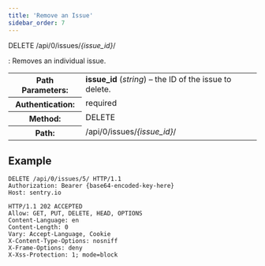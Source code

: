 ```yaml
---
title: 'Remove an Issue'
sidebar_order: 7
---
```


DELETE /api/0/issues/_{issue_id}_/

: Removes an individual issue.

  <table class="table"><tbody valign="top"><tr><th>Path Parameters:</th><td><strong>issue_id</strong> (<em>string</em>) – the ID of the issue to delete.</td></tr><tr><th>Authentication:</th><td>required</td></tr><tr><th>Method:</th><td>DELETE</td></tr><tr><th>Path:</th><td>/api/0/issues/<em>{issue_id}</em>/</td></tr></tbody></table>

## Example

```http
DELETE /api/0/issues/5/ HTTP/1.1
Authorization: Bearer {base64-encoded-key-here}
Host: sentry.io
```

```http
HTTP/1.1 202 ACCEPTED
Allow: GET, PUT, DELETE, HEAD, OPTIONS
Content-Language: en
Content-Length: 0
Vary: Accept-Language, Cookie
X-Content-Type-Options: nosniff
X-Frame-Options: deny
X-Xss-Protection: 1; mode=block
```
